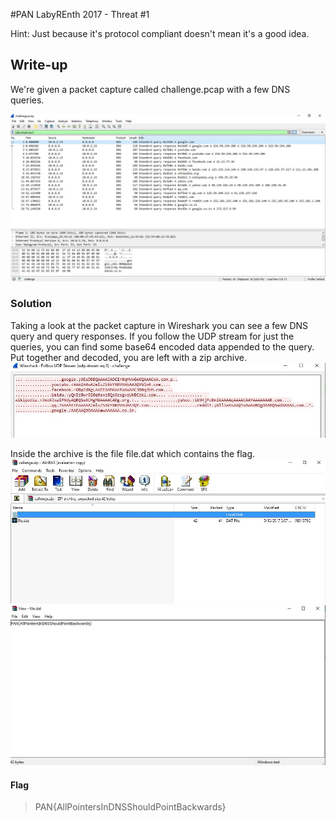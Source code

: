 #PAN LabyREnth 2017 - Threat #1

Hint: Just because it's protocol compliant doesn't mean it's a good idea.

## Write-up
We're given a packet capture called challenge.pcap with a few DNS queries.

![here](packetcap.JPG)

### Solution

Taking a look at the packet capture in Wireshark you can see a few DNS query and query responses. If you follow the UDP stream for just the queries, you can find some base64 encoded data appended to the query. Put together and decoded, you are left with a zip archive.
![here](query.JPG)

Inside the archive is the file file.dat which contains the flag.
![here](zip.JPG)
![here](t1flag.JPG)

#### Flag
> PAN{AllPointersInDNSShouldPointBackwards}
 


